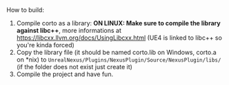 How to build:

1. Compile corto as a library:
   **ON LINUX: Make sure to compile the library against libc++**, more informations at https://libcxx.llvm.org/docs/UsingLibcxx.html (UE4 is linked to libc++ so you're kinda forced)
2. Copy the library file (it should be named corto.lib on Windows, corto.a on \*nix) to `UnrealNexus/Plugins/NexusPlugin/Source/NexusPlugin/libs/` (if the folder does not exist just create it)
3. Compile the project and have fun.
